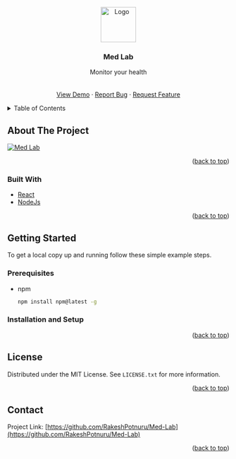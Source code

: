 <div id="top"></div>

<!-- PROJECT LOGO -->
<br />
<div align="center">
  <a href="https://github.com/RakeshPotnuru/YearnQuest">
    <img src="public/images/logo.png" alt="Logo" width="80" height="80">
  </a>

<h3 align="center">Med Lab</h3>

  <p align="center">
    Monitor your health
    <br />
    <!-- <a href="https://github.com/RakeshPotnuru/YearnQuest"><strong>Explore the docs »</strong></a> -->
    <br />
    <br />
    <a href="">View Demo</a>
    ·
    <a href="https://github.com/RakeshPotnuru/Med-Lab/issues">Report Bug</a>
    ·
    <a href="https://github.com/RakeshPotnuru/Med-Lab/issues">Request Feature</a>
  </p>
</div>

<!-- TABLE OF CONTENTS -->
<details>
  <summary>Table of Contents</summary>
  <ol>
    <li>
      <a href="#about-the-project">About The Project</a>
      <ul>
        <li><a href="#built-with">Built With</a></li>
      </ul>
    </li>
    <li>
      <a href="#getting-started">Getting Started</a>
      <ul>
        <li><a href="#prerequisites">Prerequisites</a></li>
        <li><a href="#installation">Installation</a></li>
      </ul>
    </li>
    <!-- <li><a href="#usage">Usage</a></li> -->
    <!-- <li><a href="#roadmap">Roadmap</a></li> -->
    <!-- <li><a href="#contributing">Contributing</a></li> -->
    <li><a href="#license">License</a></li>
    <li><a href="#contact">Contact</a></li>
    <!-- <li><a href="#acknowledgments">Acknowledgments</a></li> -->
  </ol>
</details>

<!-- ABOUT THE PROJECT -->

## About The Project

[![Med Lab][product-screenshot]](https://example.com)

<p align="right">(<a href="#top">back to top</a>)</p>

### Built With

- [React](https://reactjs.org)
- [NodeJs](https://nodejs.org)

<p align="right">(<a href="#top">back to top</a>)</p>

<!-- GETTING STARTED -->

## Getting Started

To get a local copy up and running follow these simple example steps.

### Prerequisites

- npm

  ```sh
  npm install npm@latest -g
  ```

### Installation and Setup


<p align="right">(<a href="#top">back to top</a>)</p>

<!-- LICENSE -->

## License

Distributed under the MIT License. See `LICENSE.txt` for more information.

<p align="right">(<a href="#top">back to top</a>)</p>

<!-- CONTACT -->

## Contact

<!-- - Rakesh - [@RakeshPotnuru](https://github.com/RakeshPotnuru)
- Rwitesh Bera - [@rwiteshbera](https://github.com/rwiteshbera)
- Aqsa Shadab Khan - [@aqsak1](https://github.com/aqsak1) -->

Project Link: [https://github.com/RakeshPotnuru/Med-Lab](https://github.com/RakeshPotnuru/Med-Lab)

<p align="right">(<a href="#top">back to top</a>)</p>

<!-- ACKNOWLEDGMENTS -->

<!-- ## Acknowledgments

- []()
- []()
- []()

<p align="right">(<a href="#top">back to top</a>)</p> -->

<!-- MARKDOWN LINKS & IMAGES -->
<!-- https://www.markdownguide.org/basic-syntax/#reference-style-links -->

[license-shield]: https://img.shields.io/github/license/RakeshPotnuru/YearnQuest.svg?style=for-the-badge
[license-url]: https://github.com/RakeshPotnuru/YearnQuest/blob/master/LICENSE.txt
[product-screenshot]: public/images/homePage.png

